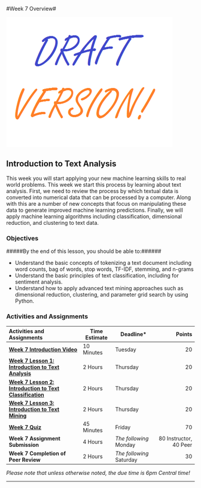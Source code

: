 #Week 7 Overview#

![Draft](../images/Draft_Version_picture.png)

## Introduction to Text Analysis ##

This week you will start applying your new machine learning skills to
real world problems. This week we start this process by learning about
text analysis. First, we need to review the process by which textual
data is converted into numerical data that can be processed by a
computer. Along with this are a number of new concepts that focus on
manipulating these data to generate improved machine learning
predictions. Finally, we will apply machine learning algorithms
including classification, dimensional reduction, and clustering to text
data.

### Objectives ###

#####By the end of this lesson, you should be able to:######

- Understand the basic concepts of tokenizing a text document including
word counts, bag of words, stop words, TF-IDF, stemming, and n-grams
- Understand the basic principles of text classification, including for
sentiment analysis.
- Understand how to apply advanced text mining approaches such as
dimensional reduction, clustering, and parameter grid search by using
Python.

### Activities and Assignments ###

|Activities and Assignments | Time Estimate | Deadline* | Points|
|:------| -----|-------|----------:|
|**[Week 7 Introduction Video][wv]** |10 Minutes|Tuesday|20|
|**[Week 7 Lesson 1: Introduction to Text Analysis](lesson1.md)**| 2 Hours |Thursday| 20|
|**[Week 7 Lesson 2: Introduction to Text Classification](lesson2.md)**| 2 Hours | Thursday | 20 |
|**[Week 7 Lesson 3: Introduction to Text Mining](lesson3.md)**| 2 Hours | Thursday| 20 |
|**[Week 7 Quiz][wq]**| 45 Minutes | Friday | 70|
|**Week 7 Assignment Submission**| 4 Hours | *The following* Monday | 80 Instructor, 40 Peer | 
|**Week 7 Completion of Peer Review**| 2 Hours | *The following* Saturday | 30 | 

*Please note that unless otherwise noted, the due time is 6pm Central time!*

----------
[wv]: https://mediaspace.illinois.edu/media/
[wq]: https://learn.illinois.edu/mod/quiz/
